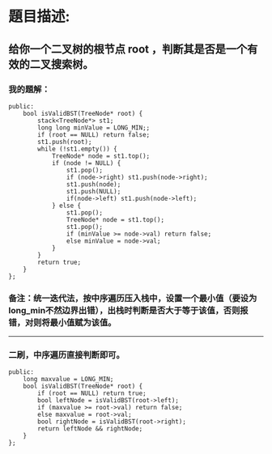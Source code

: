 # 題目描述:
## 给你一个二叉树的根节点 root ，判断其是否是一个有效的二叉搜索树。
### 我的題解：
```class Solution {
public:
    bool isValidBST(TreeNode* root) {
        stack<TreeNode*> st1;
        long long minValue = LONG_MIN;;
        if (root == NULL) return false;
        st1.push(root);
        while (!st1.empty()) {
            TreeNode* node = st1.top();
            if (node != NULL) {
                st1.pop();
                if (node->right) st1.push(node->right);
                st1.push(node);
                st1.push(NULL);
                if(node->left) st1.push(node->left);  
            } else {
                st1.pop();
                TreeNode* node = st1.top();
                st1.pop();
                if (minValue >= node->val) return false;
                else minValue = node->val;
            }
        }
        return true;
    }
};
```
### **备注**：统一迭代法，按中序遍历压入栈中，设置一个最小值（要设为long_min不然边界出错），出栈时判断是否大于等于该值，否则报错，对则将最小值赋为该值。
***
### 二刷，中序遍历直接判断即可。
```class Solution {
public:
    long maxvalue = LONG_MIN;
    bool isValidBST(TreeNode* root) {
        if (root == NULL) return true;
        bool leftNode = isValidBST(root->left);
        if (maxvalue >= root->val) return false;
        else maxvalue = root->val;
        bool rightNode = isValidBST(root->right);
        return leftNode && rightNode;
    }
};
```